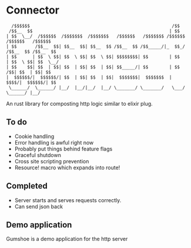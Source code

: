 # Connector

```
  /$$$$$$                                                      /$$                        
 /$$__  $$                                                    | $$                        
| $$  \__/  /$$$$$$  /$$$$$$$  /$$$$$$$   /$$$$$$   /$$$$$$$ /$$$$$$    /$$$$$$   /$$$$$$ 
| $$       /$$__  $$| $$__  $$| $$__  $$ /$$__  $$ /$$_____/|_  $$_/   /$$__  $$ /$$__  $$
| $$      | $$  \ $$| $$  \ $$| $$  \ $$| $$$$$$$$| $$        | $$    | $$  \ $$| $$  \__/
| $$    $$| $$  | $$| $$  | $$| $$  | $$| $$_____/| $$        | $$ /$$| $$  | $$| $$      
|  $$$$$$/|  $$$$$$/| $$  | $$| $$  | $$|  $$$$$$$|  $$$$$$$  |  $$$$/|  $$$$$$/| $$      
 \______/  \______/ |__/  |__/|__/  |__/ \_______/ \_______/   \___/   \______/ |__/    
```                                                                            

An rust library for composting http logic similar to elixir plug.

## To do

* Cookie handling
* Error handling is awful right now
* Probably put things behind feature flags
* Graceful shutdown
* Cross site scripting prevention
* Resource! macro which expands into route!

## Completed

* Server starts and serves requests correctly.
* Can send json back

## Demo application

Gumshoe is a demo application for the http server